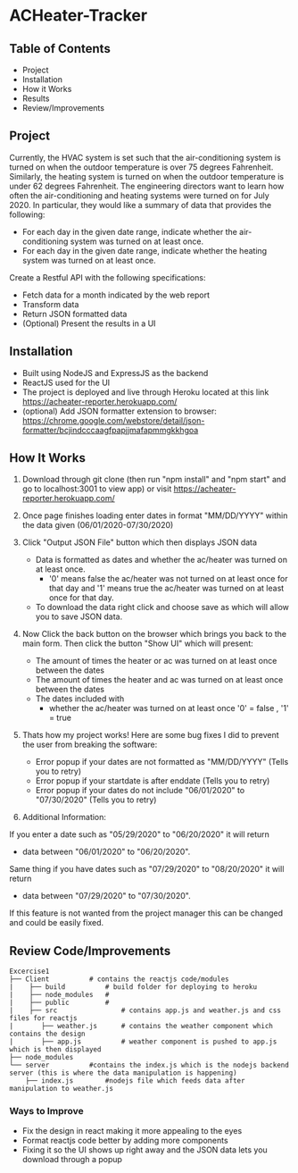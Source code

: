 # ACHeater-Tracker

## Table of Contents
* Project
* Installation
* How it Works
* Results
* Review/Improvements


## Project
Currently, the HVAC system is set such that the air-conditioning system is turned on when the outdoor temperature is over 75 degrees Fahrenheit. Similarly, the heating system is turned on when the outdoor temperature is under 62 degrees Fahrenheit. The engineering directors want to learn how often the air-conditioning and heating systems were turned on for July 2020. In particular, they would like a summary of data that provides the following:

* For each day in the given date range, indicate whether the air-conditioning
system was turned on at least once.
* For each day in the given date range, indicate whether the heating system was
turned on at least once.

Create a Restful API with the following specifications:
* Fetch data for a month indicated by the web report
* Transform data
* Return JSON formatted data
* (Optional) Present the results in a UI

## Installation

* Built using NodeJS and ExpressJS as the backend
* ReactJS used for the UI
* The project is deployed and live through Heroku located at this link https://acheater-reporter.herokuapp.com/
* (optional) Add JSON formatter extension to browser: https://chrome.google.com/webstore/detail/json-formatter/bcjindcccaagfpapjjmafapmmgkkhgoa

## How It Works

1. Download through git clone (then run "npm install" and "npm start" and go to localhost:3001 to view app) or visit https://acheater-reporter.herokuapp.com/
2. Once page finishes loading enter dates in format "MM/DD/YYYY" within the data given (06/01/2020-07/30/2020)
3. Click "Output JSON File" button which then displays JSON data

    * Data is formatted as dates and whether the ac/heater was turned on at least once. 
        * '0' means false the ac/heater was not turned on at least once for that day and '1' means true the ac/heater was turned on at least once for that day.
    * To download the data right click and choose save as which will allow you to save JSON data.

4. Now Click the back button on the browser which brings you back to the main form. Then click the button "Show UI" which will present:

    * The amount of times the heater or ac was turned on at least once between the dates
    * The amount of times the heater and ac was turned on at least once between the dates
    * The dates included with 
        * whether the ac/heater was turned on at least once '0' = false , '1' = true

5. Thats how my project works! Here are some bug fixes I did to prevent the user from breaking the software:

    * Error popup if your dates are not formatted as "MM/DD/YYYY" (Tells you to retry)
    * Error popup if your startdate is after enddate (Tells you to retry)
    * Error popup if your dates do not include "06/01/2020" to "07/30/2020" (Tells you to retry)

6. Additional Information: 

If you enter a date such as "05/29/2020" to "06/20/2020" it will return 
* data between "06/01/2020" to "06/20/2020". 
    
Same thing if you have dates such as "07/29/2020" to "08/20/2020" it will return 
* data between "07/29/2020" to "07/30/2020".
    
If this feature is not wanted from the project manager this can be changed and could be easily fixed.

## Review Code/Improvements

    Excercise1
    ├── Client          # contains the reactjs code/modules
    |    ├── build          # build folder for deploying to heroku
    |    ├── node_modules   # 
    |    ├── public         # 
    |    ├── src                # contains app.js and weather.js and css files for reactjs
    |       ├── weather.js      # contains the weather component which contains the design
    |       ├── app.js          # weather component is pushed to app.js which is then displayed
    ├── node_modules         
    └── server          #contains the index.js which is the nodejs backend server (this is where the data manipulation is happening)                
        ├── index.js        #nodejs file which feeds data after manipulation to weather.js
        

### Ways to Improve

* Fix the design in react making it more appealing to the eyes
* Format reactjs code better by adding more components
* Fixing it so the UI shows up right away and the JSON data lets you download through a popup
